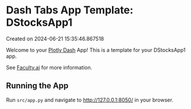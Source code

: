 # Dash Tabs App Template: DStocksApp1

Created on 2024-06-21 15:35:46.867518

Welcome to your [Plotly Dash](https://plotly.com/dash/) App! This is a template for your DStocksApp1 app.

See [Faculty.ai](https://dash-bootstrap-components.opensource.faculty.ai/examples/) for more information.

## Running the App

Run `src/app.py` and navigate to http://127.0.0.1:8050/ in your browser.


